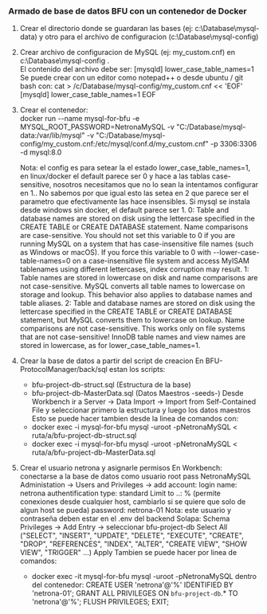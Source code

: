 ### Armado de base de datos BFU con un contenedor de Docker

1. Crear el directorio donde se guardaran las bases (ej: c:\Database\mysql-data) y otro para el archivo de configuracion (c:\Database\mysql-config)

2. Crear archivo de configuracion de MySQL (ej: my_custom.cnf) en c:\Database\mysql-config .  
   El contenido del archivo debe ser:
   [mysqld]
   lower_case_table_names=1
   Se puede crear con un editor como notepad++ o desde ubuntu / git bash con:
   cat > /c/Database/mysql-config/my_custom.cnf << 'EOF'
   [mysqld]
   lower_case_table_names=1
   EOF
3. Crear el contenedor:   
    docker run --name mysql-for-bfu -e MYSQL_ROOT_PASSWORD=NetronaMySQL -v "C:/Database/mysql-data:/var/lib/mysql" -v "C:/Database/mysql-config/my_custom.cnf:/etc/mysql/conf.d/my_custom.cnf" -p 3306:3306 -d mysql:8.0

   Nota: el config es para setear la el estado lower_case_table_names=1, en linux/docker el default parece ser 0 y hace a las tablas case-sensitive, nosotros necesitamos que no lo sean
   la intentamos configurar en 1.. No sabemos por que igual esto las setea en 2 que parece ser el parametro que efectivamente las hace insensibles.
   Si mysql se instala desde windows sin docker, el default parece ser 1.
   0: Table and database names are stored on disk using the lettercase specified in the CREATE TABLE or CREATE DATABASE statement.
   Name comparisons are case-sensitive. You should not set this variable to 0 if you are running MySQL on a system that has case-insensitive file names (such as Windows or macOS).
   If you force this variable to 0 with --lower-case-table-names=0 on a case-insensitive file system and access MyISAM tablenames using different lettercases, index corruption may result.
   1: Table names are stored in lowercase on disk and name comparisons are not case-sensitive. MySQL converts all table names to lowercase on storage and lookup.
   This behavior also applies to database names and table aliases.
   2: Table and database names are stored on disk using the lettercase specified in the CREATE TABLE or CREATE DATABASE statement, but MySQL converts them to lowercase on lookup.
   Name comparisons are not case-sensitive. This works only on file systems that are not case-sensitive!
   InnoDB table names and view names are stored in lowercase, as for lower_case_table_names=1.

4. Crear la base de datos a partir del script de creacion
   En BFU-ProtocolManager/back/sql estan los scripts:
   - bfu-project-db-struct.sql (Estructura de la base)
   - bfu-project-db-MasterData.sql (Datos Maestros -seeds-)
     Desde Workbench ir a Server -> Data Import -> Import from Self-Contained File y seleccionar primero la estructura y luego los datos maestros
   Esto se puede hacer tambien desde la linea de comandos con:
   - docker exec -i mysql-for-bfu mysql -uroot -pNetronaMySQL < ruta/a/bfu-project-db-struct.sql
   - docker exec -i mysql-for-bfu mysql -uroot -pNetronaMySQL < ruta/a/bfu-project-db-MasterData.sql
5. Crear el usuario netrona y asignarle permisos
   En Workbench: conectarse a la base de datos como usuario root pass NetronaMySQL
   Administation -> Users and Privileges ->
   add account:
   login name: netrona
   authentification type: standard
   Limit to ..: % (permite conexiones desde cualquier host, cambiarlo si se quiere que solo de algun host se pueda)
   password: netrona-01
   Nota: este usuario y contraseña deben estar en el .env del backend
   Solapa: Schema Privileges -> Add Entry -> seleccionar bfu-project-db
   Select All ("SELECT", "INSERT", "UPDATE", "DELETE", "EXECUTE", "CREATE", "DROP", "REFERENCES", "INDEX", "ALTER", "CREATE VIEW", "SHOW VIEW", "TRIGGER" ...)
   Apply
   Tambien se puede hacer por linea de comandos:
   - docker exec -it mysql-for-bfu mysql -uroot -pNetronaMySQL
     dentro del contenedor:
     CREATE USER 'netrona'@'%' IDENTIFIED BY 'netrona-01';
     GRANT ALL PRIVILEGES ON `bfu-project-db`.\* TO 'netrona'@'%';
     FLUSH PRIVILEGES;
     EXIT;
